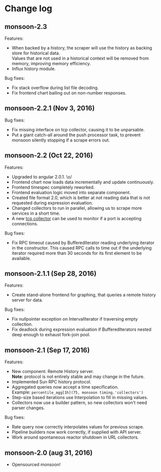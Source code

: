 Change log
====

monsoon-2.3
----

Features:
- When backed by a history, the scraper will use the history as backing store for historical data.  
  Values that are not used in a historical context will be removed from memory, improving memory efficiency.
- Influx history module.

Bug fixes:
- Fix stack overflow during list file decoding.
- Fix frontend chart bailing out on non-number responses.

monsoon-2.2.1 (Nov 3, 2016)
----

Bug fixes:
- Fix missing interface on tcp collector, causing it to be unparsable.
- Put a giant catch-all around the push processor task, to prevent monsoon silently stopping if a scrape errors out.

monsoon-2.2 (Oct 22, 2016)
----

Features:
- Upgraded to angular 2.0.1. \o/
- Frontend chart now loads data incrementally and update continuously.
- Frontend timespec completely reworked.
- Frontend evaluation logic moved into separate component.
- Created file format 2.0, which is better at not reading data that is not requested during expression evaluation.
- Changed collectors to run in parallel, allowing us to scrape more services in a short time.
- A new [tcp collector](doc/collectors/tcp.md) can be used to monitor if a port is accepting connections.

Bug fixes:
- Fix RPC timeout caused by BufferedIterator reading underlying iterator in the constructor.  This caused RPC calls to time out if the underlying iterator required more than 30 seconds for its first element to be available.

monsoon-2.1.1 (Sep 28, 2016)
----

Features:
- Create stand-alone frontend for graphing, that queries a remote history server for data.

Bug fixes:
- Fix nullpointer exception on IntervalIterator if traversing empty collection.
- Fix deadlock during expression evaluation if BufferedIterators nested deep enough to exhaust fork-join pool.

monsoon-2.1 (Sep 17, 2016)
----

Features:
- New component: Remote History server.  
  **Note**: protocol is not entirely stable and may change in the future.
- Implemented Sun RPC history protocol.
- Aggregated queries now accept a time specification.  
  Example: ``percentile_agg[1h](75, monsoon timing.'collectors')``
- Step-size based iterations use Interpolation to fill in missing values.
- Collectors now use a builder pattern, so new collectors won't need parser changes.

Bug fixes:
- Rate query now correctly interpolates values for previous scrape.
- Pipeline builders now work correctly, if supplied with API server.
- Work around spontaneous reactor shutdown in URL collectors.

monsoon-2.0 (aug 31, 2016)
----

- Opensourced monsoon!
